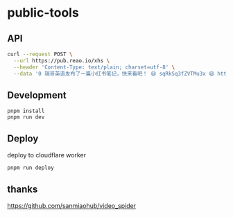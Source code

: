 # public-tools

## API

```bash
curl --request POST \
  --url https://pub.reao.io/xhs \
  --header 'Content-Type: text/plain; charset=utf-8' \
  --data '0 瑞哥英语发布了一篇小红书笔记，快来看吧！ 😆 sqRkSq3fZVTMu3x 😆 http://xhslink.com/a/jnjXB1zdPnP3，复制本条信息，打开【小红书】App查看精彩内容！'
 ```

## Development

```
pnpm install
pnpm run dev
```

## Deploy

deploy to cloudflare worker

```
pnpm run deploy
```

## thanks

https://github.com/sanmiaohub/video_spider
